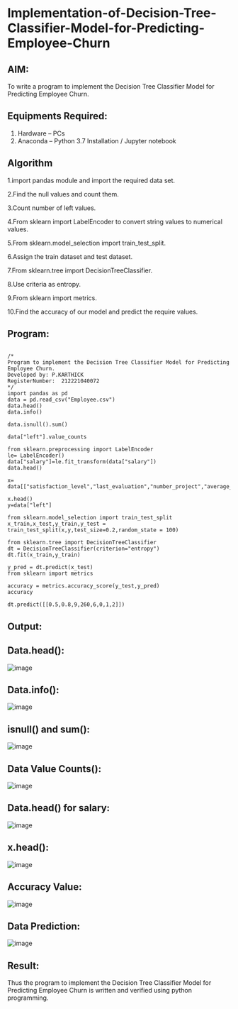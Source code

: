# Implementation-of-Decision-Tree-Classifier-Model-for-Predicting-Employee-Churn

## AIM:
To write a program to implement the Decision Tree Classifier Model for Predicting Employee Churn.

## Equipments Required:
1. Hardware – PCs
2. Anaconda – Python 3.7 Installation / Jupyter notebook

## Algorithm
1.import pandas module and import the required data set.

2.Find the null values and count them.

3.Count number of left values.

4.From sklearn import LabelEncoder to convert string values to numerical values.

5.From sklearn.model_selection import train_test_split.

6.Assign the train dataset and test dataset.

7.From sklearn.tree import DecisionTreeClassifier.

8.Use criteria as entropy.

9.From sklearn import metrics.

10.Find the accuracy of our model and predict the require values.

## Program:
```
  
/*
Program to implement the Decision Tree Classifier Model for Predicting Employee Churn.
Developed by: P.KARTHICK
RegisterNumber:  212221040072
*/
import pandas as pd
data = pd.read_csv("Employee.csv")
data.head()
data.info()

data.isnull().sum()

data["left"].value_counts

from sklearn.preprocessing import LabelEncoder
le= LabelEncoder()
data["salary"]=le.fit_transform(data["salary"])
data.head()

x= data[["satisfaction_level","last_evaluation","number_project","average_montly_hours","time_spend_company","Work_accident","promotion_last_5years","salary"]]

x.head()
y=data["left"]

from sklearn.model_selection import train_test_split
x_train,x_test,y_train,y_test = train_test_split(x,y,test_size=0.2,random_state = 100)

from sklearn.tree import DecisionTreeClassifier
dt = DecisionTreeClassifier(criterion="entropy")
dt.fit(x_train,y_train)

y_pred = dt.predict(x_test)
from sklearn import metrics

accuracy = metrics.accuracy_score(y_test,y_pred)
accuracy

dt.predict([[0.5,0.8,9,260,6,0,1,2]])
```

## Output:
## Data.head():
![image](https://github.com/22009150/Implementation-of-Decision-Tree-Classifier-Model-for-Predicting-Employee-Churn/assets/118708624/9e04f714-a610-408d-b1a9-8dd85b2d26ca)
## Data.info():
![image](https://github.com/22009150/Implementation-of-Decision-Tree-Classifier-Model-for-Predicting-Employee-Churn/assets/118708624/93170cd3-0c4a-48a4-a5dc-9fa300988810)
## isnull() and sum():
![image](https://github.com/22009150/Implementation-of-Decision-Tree-Classifier-Model-for-Predicting-Employee-Churn/assets/118708624/672f410e-c623-42ca-a3bb-a7dc0dd56e57)
## Data Value Counts():
![image](https://github.com/22009150/Implementation-of-Decision-Tree-Classifier-Model-for-Predicting-Employee-Churn/assets/118708624/5b877215-afa9-4d24-8089-2666ad8bfe6e)
## Data.head() for salary:
![image](https://github.com/22009150/Implementation-of-Decision-Tree-Classifier-Model-for-Predicting-Employee-Churn/assets/118708624/2a426f24-026b-4cc4-a4f4-d06c79b51c01)
## x.head():
![image](https://github.com/22009150/Implementation-of-Decision-Tree-Classifier-Model-for-Predicting-Employee-Churn/assets/118708624/454aa3e2-941b-441b-811f-820ddda8e208)
## Accuracy Value:
![image](https://github.com/22009150/Implementation-of-Decision-Tree-Classifier-Model-for-Predicting-Employee-Churn/assets/118708624/7b327d26-5101-4ede-b8bc-7fd2bee7076a)
## Data Prediction:
![image](https://github.com/22009150/Implementation-of-Decision-Tree-Classifier-Model-for-Predicting-Employee-Churn/assets/118708624/d86df3aa-373b-4beb-a92a-b728bbf492db)



## Result:
Thus the program to implement the  Decision Tree Classifier Model for Predicting Employee Churn is written and verified using python programming.
